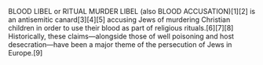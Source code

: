BLOOD LIBEL or RITUAL MURDER LIBEL (also BLOOD ACCUSATION)[1][2] is an antisemitic canard[3][4][5] accusing Jews of murdering Christian children in order to use their blood as part of religious rituals.[6][7][8] Historically, these claims—alongside those of well poisoning and host desecration—have been a major theme of the persecution of Jews in Europe.[9]
